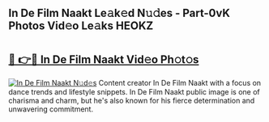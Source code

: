 ## In De Film Naakt Le𝚊k𝚎d N𝚞𝚍es - Part-0vK Photos Vid𝚎o Le𝚊ks HEOKZ

# <h2><a href="http://fbajok.evod.top/?m=In+De+Film+Naakt">🔗 👉🔴 In De Film Naakt Vid𝚎o Ph𝚘t𝚘s</a></h2>

[![In De Film Naakt N𝚞d𝚎s](https://i.imgur.com/8V9OHl7.gif)](http://fbajok.evod.top/?m=In+De+Film+Naakt)
Content creator In De Film Naakt with a focus on dance trends and lifestyle snippets. In De Film Naakt public image is one of charisma and charm, but he's also known for his fierce determination and unwavering commitment. 
